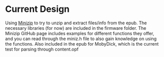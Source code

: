# Current Design
Using [Minizip](https://github.com/richgel999/miniz) to try to unzip and extract files/info from the epub. The necessary libraries (for now) are included in the firmware folder. The Minizip GitHub page includes examples for different functions they offer, and you can read through the miniz.h file to also gain knowledge on using the functions. Also included in the epub for MobyDick, which is the current test for parsing through content.opf


